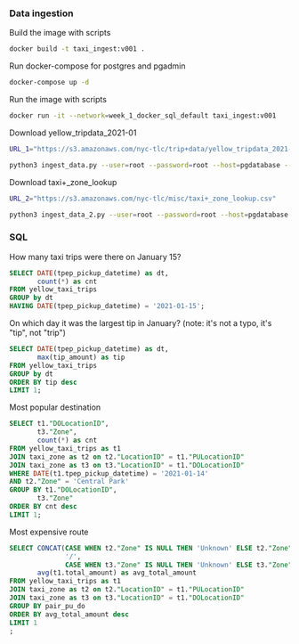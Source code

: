 ### Data ingestion

Build the image with scripts

```bash
docker build -t taxi_ingest:v001 .
```
Run docker-compose for postgres and pgadmin

```bash
docker-compose up -d
```
Run the image with scripts

```bash
docker run -it --network=week_1_docker_sql_default taxi_ingest:v001
```

Download yellow_tripdata_2021-01

```bash
URL_1="https://s3.amazonaws.com/nyc-tlc/trip+data/yellow_tripdata_2021-01.csv"

python3 ingest_data.py --user=root --password=root --host=pgdatabase --port=5432 --db=ny_taxi --table_name=yellow_taxi_trips --url=${URL_1}
```

Download taxi+_zone_lookup

```bash
URL_2="https://s3.amazonaws.com/nyc-tlc/misc/taxi+_zone_lookup.csv"

python3 ingest_data_2.py --user=root --password=root --host=pgdatabase --port=5432 --db=ny_taxi --table_name=taxi_zone --url=${URL_2}
```
### SQL 

How many taxi trips were there on January 15?

```sql
SELECT DATE(tpep_pickup_datetime) as dt,
       count(*) as cnt
FROM yellow_taxi_trips
GROUP by dt
HAVING DATE(tpep_pickup_datetime) = '2021-01-15';
```

On which day it was the largest tip in January? (note: it's not a typo, it's "tip", not "trip")

```sql
SELECT DATE(tpep_pickup_datetime) as dt,
       max(tip_amount) as tip
FROM yellow_taxi_trips
GROUP by dt
ORDER BY tip desc
LIMIT 1;
```

Most popular destination

```sql
SELECT t1."DOLocationID",
       t3."Zone",
	   count(*) as cnt
FROM yellow_taxi_trips as t1
JOIN taxi_zone as t2 on t2."LocationID" = t1."PULocationID"
JOIN taxi_zone as t3 on t3."LocationID" = t1."DOLocationID"
WHERE DATE(t1.tpep_pickup_datetime) = '2021-01-14'
AND t2."Zone" = 'Central Park'
GROUP BY t1."DOLocationID",
       t3."Zone"
ORDER BY cnt desc
LIMIT 1;
```

Most expensive route

```sql
SELECT CONCAT(CASE WHEN t2."Zone" IS NULL THEN 'Unknown' ELSE t2."Zone" END,
			  '/', 
			  CASE WHEN t3."Zone" IS NULL THEN 'Unknown' ELSE t3."Zone" END) as pair_pu_do,
	   avg(t1.total_amount) as avg_total_amount
FROM yellow_taxi_trips as t1
JOIN taxi_zone as t2 on t2."LocationID" = t1."PULocationID"
JOIN taxi_zone as t3 on t3."LocationID" = t1."DOLocationID"
GROUP BY pair_pu_do
ORDER BY avg_total_amount desc
LIMIT 1
;
```